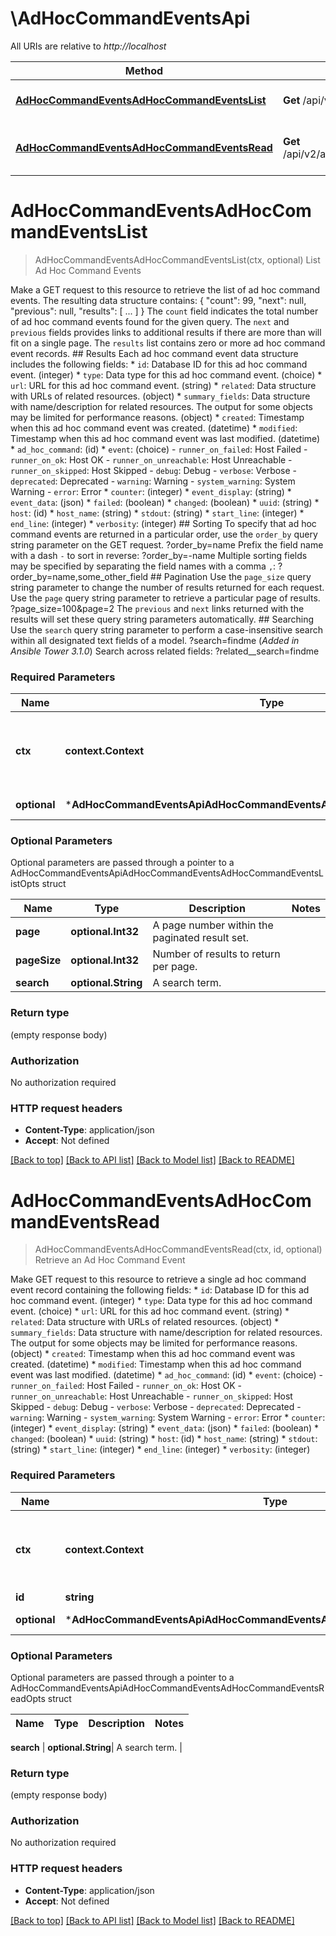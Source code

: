 # \AdHocCommandEventsApi

All URIs are relative to *http://localhost*

Method | HTTP request | Description
------------- | ------------- | -------------
[**AdHocCommandEventsAdHocCommandEventsList**](AdHocCommandEventsApi.md#AdHocCommandEventsAdHocCommandEventsList) | **Get** /api/v2/ad_hoc_command_events/ |  List Ad Hoc Command Events
[**AdHocCommandEventsAdHocCommandEventsRead**](AdHocCommandEventsApi.md#AdHocCommandEventsAdHocCommandEventsRead) | **Get** /api/v2/ad_hoc_command_events/{id}/ |  Retrieve an Ad Hoc Command Event


# **AdHocCommandEventsAdHocCommandEventsList**
> AdHocCommandEventsAdHocCommandEventsList(ctx, optional)
 List Ad Hoc Command Events

 Make a GET request to this resource to retrieve the list of ad hoc command events.  The resulting data structure contains:      {         \"count\": 99,         \"next\": null,         \"previous\": null,         \"results\": [             ...         ]     }  The `count` field indicates the total number of ad hoc command events found for the given query.  The `next` and `previous` fields provides links to additional results if there are more than will fit on a single page.  The `results` list contains zero or more ad hoc command event records.    ## Results  Each ad hoc command event data structure includes the following fields:  * `id`: Database ID for this ad hoc command event. (integer) * `type`: Data type for this ad hoc command event. (choice) * `url`: URL for this ad hoc command event. (string) * `related`: Data structure with URLs of related resources. (object) * `summary_fields`: Data structure with name/description for related resources.  The output for some objects may be limited for performance reasons. (object) * `created`: Timestamp when this ad hoc command event was created. (datetime) * `modified`: Timestamp when this ad hoc command event was last modified. (datetime) * `ad_hoc_command`:  (id) * `event`:  (choice)     - `runner_on_failed`: Host Failed     - `runner_on_ok`: Host OK     - `runner_on_unreachable`: Host Unreachable     - `runner_on_skipped`: Host Skipped     - `debug`: Debug     - `verbose`: Verbose     - `deprecated`: Deprecated     - `warning`: Warning     - `system_warning`: System Warning     - `error`: Error * `counter`:  (integer) * `event_display`:  (string) * `event_data`:  (json) * `failed`:  (boolean) * `changed`:  (boolean) * `uuid`:  (string) * `host`:  (id) * `host_name`:  (string) * `stdout`:  (string) * `start_line`:  (integer) * `end_line`:  (integer) * `verbosity`:  (integer)    ## Sorting  To specify that ad hoc command events are returned in a particular order, use the `order_by` query string parameter on the GET request.      ?order_by=name  Prefix the field name with a dash `-` to sort in reverse:      ?order_by=-name  Multiple sorting fields may be specified by separating the field names with a comma `,`:      ?order_by=name,some_other_field  ## Pagination  Use the `page_size` query string parameter to change the number of results returned for each request.  Use the `page` query string parameter to retrieve a particular page of results.      ?page_size=100&page=2  The `previous` and `next` links returned with the results will set these query string parameters automatically.  ## Searching  Use the `search` query string parameter to perform a case-insensitive search within all designated text fields of a model.      ?search=findme  (_Added in Ansible Tower 3.1.0_) Search across related fields:      ?related__search=findme

### Required Parameters

Name | Type | Description  | Notes
------------- | ------------- | ------------- | -------------
 **ctx** | **context.Context** | context for authentication, logging, cancellation, deadlines, tracing, etc.
 **optional** | ***AdHocCommandEventsApiAdHocCommandEventsAdHocCommandEventsListOpts** | optional parameters | nil if no parameters

### Optional Parameters
Optional parameters are passed through a pointer to a AdHocCommandEventsApiAdHocCommandEventsAdHocCommandEventsListOpts struct

Name | Type | Description  | Notes
------------- | ------------- | ------------- | -------------
 **page** | **optional.Int32**| A page number within the paginated result set. | 
 **pageSize** | **optional.Int32**| Number of results to return per page. | 
 **search** | **optional.String**| A search term. | 

### Return type

 (empty response body)

### Authorization

No authorization required

### HTTP request headers

 - **Content-Type**: application/json
 - **Accept**: Not defined

[[Back to top]](#) [[Back to API list]](../README.md#documentation-for-api-endpoints) [[Back to Model list]](../README.md#documentation-for-models) [[Back to README]](../README.md)

# **AdHocCommandEventsAdHocCommandEventsRead**
> AdHocCommandEventsAdHocCommandEventsRead(ctx, id, optional)
 Retrieve an Ad Hoc Command Event

 Make GET request to this resource to retrieve a single ad hoc command event record containing the following fields:  * `id`: Database ID for this ad hoc command event. (integer) * `type`: Data type for this ad hoc command event. (choice) * `url`: URL for this ad hoc command event. (string) * `related`: Data structure with URLs of related resources. (object) * `summary_fields`: Data structure with name/description for related resources.  The output for some objects may be limited for performance reasons. (object) * `created`: Timestamp when this ad hoc command event was created. (datetime) * `modified`: Timestamp when this ad hoc command event was last modified. (datetime) * `ad_hoc_command`:  (id) * `event`:  (choice)     - `runner_on_failed`: Host Failed     - `runner_on_ok`: Host OK     - `runner_on_unreachable`: Host Unreachable     - `runner_on_skipped`: Host Skipped     - `debug`: Debug     - `verbose`: Verbose     - `deprecated`: Deprecated     - `warning`: Warning     - `system_warning`: System Warning     - `error`: Error * `counter`:  (integer) * `event_display`:  (string) * `event_data`:  (json) * `failed`:  (boolean) * `changed`:  (boolean) * `uuid`:  (string) * `host`:  (id) * `host_name`:  (string) * `stdout`:  (string) * `start_line`:  (integer) * `end_line`:  (integer) * `verbosity`:  (integer)

### Required Parameters

Name | Type | Description  | Notes
------------- | ------------- | ------------- | -------------
 **ctx** | **context.Context** | context for authentication, logging, cancellation, deadlines, tracing, etc.
  **id** | **string**|  | 
 **optional** | ***AdHocCommandEventsApiAdHocCommandEventsAdHocCommandEventsReadOpts** | optional parameters | nil if no parameters

### Optional Parameters
Optional parameters are passed through a pointer to a AdHocCommandEventsApiAdHocCommandEventsAdHocCommandEventsReadOpts struct

Name | Type | Description  | Notes
------------- | ------------- | ------------- | -------------

 **search** | **optional.String**| A search term. | 

### Return type

 (empty response body)

### Authorization

No authorization required

### HTTP request headers

 - **Content-Type**: application/json
 - **Accept**: Not defined

[[Back to top]](#) [[Back to API list]](../README.md#documentation-for-api-endpoints) [[Back to Model list]](../README.md#documentation-for-models) [[Back to README]](../README.md)

